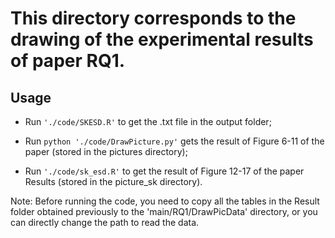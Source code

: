 # This directory corresponds to the drawing of the experimental results of paper RQ1.

## Usage

- Run ``'./code/SKESD.R'`` to get the .txt file in the output folder;

- Run ``python './code/DrawPicture.py'`` gets the result of Figure 6-11 of the paper (stored in the pictures directory);

- Run ``'./code/sk_esd.R'`` to get the result of Figure 12-17 of the paper Results (stored in the picture_sk directory).

Note: Before running the code, you need to copy all the tables in the Result folder obtained previously to the 'main/RQ1/DrawPicData' directory, or you can directly change the path to read the data.
